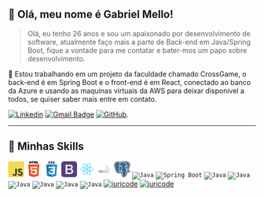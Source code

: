 ## 💜 Olá, meu nome é <strong>Gabriel Mello!</strong>

> Olá, eu tenho 26 anos e sou um apaixonado por desenvolvimento de software, atualmente faço mais a parte de Back-end em Java/Spring Boot, fique a vontade para me contatar e bater-mos um papo sobre desenvolvimento.

🔭 Estou trabalhando em um projeto da faculdade chamado CrossGame, o back-end é em Spring Boot e o front-end é em React, conectado ao banco da Azure e usando as maquinas virtuais da AWS para deixar disponivel a todos, se quiser saber mais entre em contato.

[![Linkedin](https://img.shields.io/badge/-GabrielMello-blue?style=flat-square&logo=Linkedin&logoColor=white&link=https://www.linkedin.com/in/gabriel-miranda-mello-652346118/)](https://www.linkedin.com/in/gabriel-miranda-mello-652346118/)
[![Gmail Badge](https://img.shields.io/badge/-Gabrielmirandamello9@gmail.com-006bed?style=flat-square&logo=Gmail&logoColor=white&link=mailto:Gabrielmirandamello9@gmail.com)](mailto:Gabrielmirandamello9@gmail.com)
[![GitHub](https://img.shields.io/github/followers/GabrielDeMirandaMello?label=follow&style=social)](https://github.com/GabrielDeMirandaMello).

---

## 🚀 Minhas Skills
<code><img height="32" src="https://raw.githubusercontent.com/github/explore/80688e429a7d4ef2fca1e82350fe8e3517d3494d/topics/javascript/javascript.png" alt="Javascript"/></code>
<code><img height="32" src="https://raw.githubusercontent.com/github/explore/80688e429a7d4ef2fca1e82350fe8e3517d3494d/topics/html/html.png" alt="HTML5"/></code>
<code><img height="32" src="https://raw.githubusercontent.com/github/explore/80688e429a7d4ef2fca1e82350fe8e3517d3494d/topics/css/css.png" alt="CSS"/></code>
<code><img height="32" src="https://raw.githubusercontent.com/github/explore/80688e429a7d4ef2fca1e82350fe8e3517d3494d/topics/bootstrap/bootstrap.png" alt="Bootstrap"/></code>
<code><img height="32" src="https://raw.githubusercontent.com/github/explore/80688e429a7d4ef2fca1e82350fe8e3517d3494d/topics/react/react.png" alt="React"/></code>
<code><img height="32" src="https://raw.githubusercontent.com/github/explore/80688e429a7d4ef2fca1e82350fe8e3517d3494d/topics/mysql/mysql.png" alt="MySQL"/></code>
<code><img height="32" src="https://raw.githubusercontent.com/github/explore/80688e429a7d4ef2fca1e82350fe8e3517d3494d/topics/postgresql/postgresql.png" alt="PostegreSQL"/></code>
<code><img height="32" src="https://cdn.icon-icons.com/icons2/2415/PNG/512/java_original_wordmark_logo_icon_146459.png" alt="Java"/></code>
<code><img height="32" src="https://user-images.githubusercontent.com/33158051/103925017-e7673b80-50e4-11eb-9379-ceb82e3f382c.png" alt="Spring Boot"/></code>
<code><img height="32" src="https://cdn.icon-icons.com/icons2/2407/PNG/512/aws_icon_146074.png" alt="Java"/></code>
<code><img height="32" src="https://cdn.icon-icons.com/icons2/2107/PNG/512/file_type_docker_icon_130643.png" alt="Java"/></code>
<code><img height="32" src="https://www.svgrepo.com/show/354202/postman-icon.svg" alt="Java"/></code>
<code><img height="32" src="https://upload.wikimedia.org/wikipedia/commons/thumb/7/74/Kotlin_Icon.png/1024px-Kotlin_Icon.png" alt="Java"/></code>
<code><img height="32" src="https://cdn-icons-png.flaticon.com/512/518/518705.png" alt="Java"/></code>
<code><img height="32" src="https://cdn.confluent.io/wp-content/uploads/kafka-icon-blue.jpg" alt="Java"/></code>
[![iuricode](https://github-readme-stats.vercel.app/api/top-langs/?username=GabrielDeMirandaMello&hide=html&layout=compact&theme=dracula)](https://github.com/anuraghazra/github-readme-stats)
[![iuricode](https://github-readme-stats.vercel.app/api?username=GabrielDeMirandaMello&theme=dracula)](https://github.com/anuraghazra/github-readme-stats)
